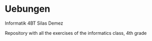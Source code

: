 # Uebungen
Informatik 4BT Silas Demez

Repository with all the exercises of the informatics class, 4th grade
